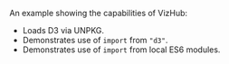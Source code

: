 An example showing the capabilities of VizHub:

- Loads D3 via UNPKG.
- Demonstrates use of `import` from `"d3"`.
- Demonstrates use of `import` from local ES6 modules.
